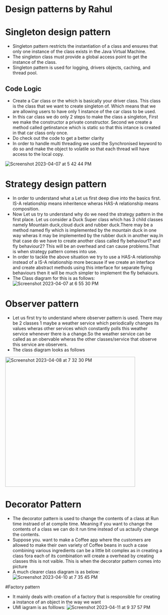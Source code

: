 # Design patterns by Rahul

# Singleton design pattern

* Singleton pattern restricts the instantiation of a class and ensures that only one instance of the class exists in the Java Virtual Machine.
* The singleton class must provide a global access point to get the instance of the class.
* Singleton pattern is used for logging, drivers objects, caching, and thread pool.

## Code Logic ##

* Create a Car class or the which is basically your driver class. This class is the class that we want to create singleton of. Which means that we are allowing users to have only 1 instance of the car class to be used.
* In this car class we do only 2 steps to make the class a singleton, First we make the constructor a private constructor. Second we create a method called getinstance  which is static so that this intance is created in that car class only once. 
* Do check out the code to get a better clarity
* In order to handle multi threading we used the Synchronised keyword to do so and make the object to volatile so that each thread will have access to the local copy.

![Screenshot 2023-04-07 at 5 42 44 PM](https://user-images.githubusercontent.com/22400467/230695928-ca62ad49-e141-4fa1-a123-7db8504c8da1.png)

# Strategy design pattern
* In order to understand what a Let us first deep dive into the basics first. IS-A relationship means inheritence wheras HAS-A relationship means composition.
* Now Let us try to understand why do we need the strategy pattern in the first place. Let us consider a Duck Super class which has 3 child classes namely Mountain duck,cloud duck and rubber duck.There may be a method named fly which is implemented by the mountain duck in one way wheras it may be implemented by the rubber duck in another way.In that case do we have to create another class called fly behaviour1? and fly behaviour2? This will be an overhead and can cause problems.That is when strategy pattern comes into use. 
* In order to tackle the above situation we try to use a HAS-A relationship instead of a IS-A relationship more because if we create an interface and create abstract methods using this interface for separate flying behaviours then it will be much simpler to implement the fly behaiours.
* The Class diagram for this is as follows:
![Screenshot 2023-04-07 at 6 55 30 PM](https://user-images.githubusercontent.com/22400467/230698844-76a58d2a-8d7c-4eb8-a814-d50772b158e6.png)

# Observer pattern
* Let us first try to understand where observer pattern is used. There may be 2 classes 1 maybe a weather service which periodically changes its values wheras other services which constantly polls this weather service whenever there is a change.So the weather service can be called as an obervable wheras the other classes/service that observe this service are observers.
* The class diagram looks as follows
<img width="414" alt="Screenshot 2023-04-08 at 7 32 30 PM" src="https://user-images.githubusercontent.com/22400467/230751114-a290565e-7edc-4138-a733-da0c223b5a91.png">

# Decorator Pattern
* The decorator pattern is used to change the contents of a class at Run time instraed of at compile time. Meaning if you want to change the contents of a class we can do it run time instead of us actaully change the contents.
* Suppose you. want to make a Coffee app where the customers are allowed to make their own variety of Coffee beans in such a case combining various ingredients can be a little bit complex as in creating a class fora each of its combination will create a overhead by creating classes this is not vaible. This is when the decorator pattern comes into picture
* A much clearer class diagram is as below:
![Screenshot 2023-04-10 at 7 35 45 PM](https://user-images.githubusercontent.com/22400467/231041108-9b34cc9e-bbc6-48e1-ad22-f509191876a7.png)

#Factory pattern
* It mainly deals with creation of a factory that is responsible for creating a instance of an object in the way we want
* UMl iagram is as folllows:
![Screenshot 2023-04-11 at 9 37 57 PM](https://user-images.githubusercontent.com/22400467/231351362-3daba9b0-a7d8-4d28-8ac2-16326d5bdcda.png)

